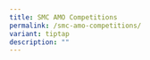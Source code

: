 ```yaml
---
title: SMC AMO Competitions
permalink: /smc-amo-competitions/
variant: tiptap
description: ""
---
```

